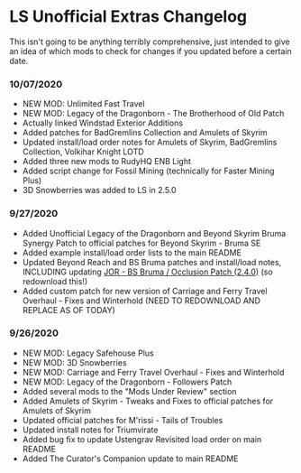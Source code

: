 # LS Unofficial Extras Changelog

This isn't going to be anything terribly comprehensive, just intended to give an idea of which mods to check for changes if you updated before a certain date.

### 10/07/2020

- NEW MOD: Unlimited Fast Travel
- NEW MOD: Legacy of the Dragonborn - The Brotherhood of Old Patch
- Actually linked Windstad Exterior Additions
- Added patches for BadGremlins Collection and Amulets of Skyrim
- Updated install/load order notes for Amulets of Skyrim, BadGremlins Collection, Volkihar Knight LOTD
- Added three new mods to RudyHQ ENB Light
- Added script change for Fossil Mining (technically for Faster Mining Plus)
- 3D Snowberries was added to LS in 2.5.0

### 9/27/2020

- Added Unofficial Legacy of the Dragonborn and Beyond Skyrim Bruma Synergy Patch to official patches for Beyond Skyrim - Bruma SE
- Added example install/load order lists to the main README
- Updated Beyond Reach and BS Bruma patches and install/load notes, INCLUDING updating [JOR - BS Bruma / Occlusion Patch (2.4.0)](/custom-patches/2.4.0/JOR_BSBruma_Occlusion_LS2.4.0_Patch.esp) (so redownload this!)
- Added custom patch for new version of Carriage and Ferry Travel Overhaul - Fixes and Winterhold (NEED TO REDOWNLOAD AND REPLACE AS OF TODAY)

### 9/26/2020

- NEW MOD: Legacy Safehouse Plus
- NEW MOD: 3D Snowberries
- NEW MOD: Carriage and Ferry Travel Overhaul - Fixes and Winterhold
- NEW MOD: Legacy of the Dragonborn - Followers Patch
- Added several mods to the "Mods Under Review" section
- Added Amulets of Skyrim - Tweaks and Fixes to official patches for Amulets of Skyrim
- Updated official patches for M'rissi - Tails of Troubles
- Updated install notes for Triumvirate
- Added bug fix to update Ustengrav Revisited load order on main README
- Added The Curator's Companion update to main README